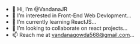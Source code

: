 - 👋 Hi, I’m @VandanaJR
- 👀 I’m interested in Front-End Web Devlopment...
- 🌱 I’m currently learning ReactJS...
- 💞️ I’m looking to collaborate on react projects...
- 📫 Reach me at vandanagowda568@gmail.com...

<!---
VandanaJR/VandanaJR is a ✨ special ✨ repository because its `README.md` (this file) appears on your GitHub profile.
You can click the Preview link to take a look at your changes.
--->
